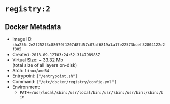 # `registry:2`

## Docker Metadata

- Image ID: `sha256:2e2f252f3c88679f1207d87d57c07af6819a1a17e22573bcef32804122d2f305`
- Created: `2018-09-12T03:24:52.314798985Z`
- Virtual Size: ~ 33.32 Mb  
  (total size of all layers on-disk)
- Arch: `linux`/`amd64`
- Entrypoint: `["/entrypoint.sh"]`
- Command: `["/etc/docker/registry/config.yml"]`
- Environment:
  - `PATH=/usr/local/sbin:/usr/local/bin:/usr/sbin:/usr/bin:/sbin:/bin`
